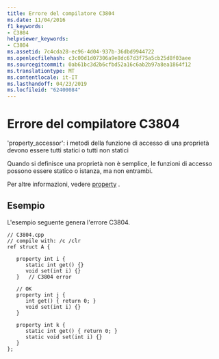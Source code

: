 ```yaml
---
title: Errore del compilatore C3804
ms.date: 11/04/2016
f1_keywords:
- C3804
helpviewer_keywords:
- C3804
ms.assetid: 7c4cda28-ec96-4d04-937b-36dbd9944722
ms.openlocfilehash: c3c00d1d07306a9e8dc67d3f75a5cb25d8f03aee
ms.sourcegitcommit: 0ab61bc3d2b6cfbd52a16c6ab2b97a8ea1864f12
ms.translationtype: MT
ms.contentlocale: it-IT
ms.lasthandoff: 04/23/2019
ms.locfileid: "62400084"
---
```

# <a name="compiler-error-c3804"></a>Errore del compilatore C3804

'property_accessor': i metodi della funzione di accesso di una proprietà devono essere tutti statici o tutti non statici

Quando si definisce una proprietà non è semplice, le funzioni di accesso possono essere statico o istanza, ma non entrambi.

Per altre informazioni, vedere [property](../../extensions/property-cpp-component-extensions.md) .

## <a name="example"></a>Esempio

L'esempio seguente genera l'errore C3804.

```
// C3804.cpp
// compile with: /c /clr
ref struct A {

   property int i {
      static int get() {}
      void set(int i) {}
   }   // C3804 error

   // OK
   property int j {
      int get() { return 0; }
      void set(int i) {}
   }

   property int k {
      static int get() { return 0; }
      static void set(int i) {}
   }
};
```